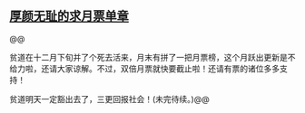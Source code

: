 ## [厚颜无耻的求月票单章](https://www.xxbiquge.com/11_11207/9026274.html)
﻿@@

  贫道在十二月下旬并了个死去活来，月末有拼了一把月票榜，这个月跃出更新是不给力啦，还请大家谅解。不过，双倍月票就快要截止啦！还请有票的诸位多多支持！

  贫道明天一定豁出去了，三更回报社会！(未完待续。)@@

